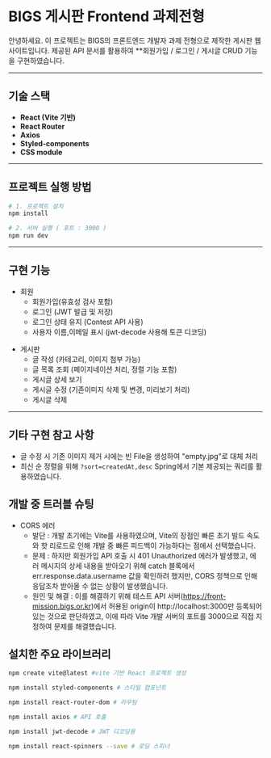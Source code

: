 # BIGS 게시판 Frontend 과제전형

안녕하세요.
이 프로젝트는 BIGS의 프론트엔드 개발자 과제 전형으로 제작한 게시판 웹 사이트입니다.
제공된 API 문서를 활용하여 **회원가입 / 로그인 / 게시글 CRUD 기능을 구현하였습니다.

---

## 기술 스택
- **React (Vite 기반)**
- **React Router**
- **Axios**
- **Styled-components**
- **CSS module**

---

## 프로젝트 실행 방법
```bash
# 1. 프로젝트 설치
npm install

# 2. 서버 실행 ( 포트 : 3000 )
npm run dev
```
------

## 구현 기능
+ 회원
  + 회원가입(유효성 검사 포함)
  + 로그인 (JWT 발급 및 저장)
  + 로그인 상태 유지 (Contest API 사용)
  + 사용자 이름,이메일 표시 (jwt-decode 사용해 토큰 디코딩)

- 게시판
  + 글 작성 (카테고리, 이미지 첨부 가능)
  + 글 목록 조회 (페이지네이션 처리, 정렬 기능 포함)
  + 게시글 상세 보기
  + 게시글 수정 (기존이미지 삭제 및 변경, 미리보기 처리)
  + 게시글 삭제

---

## 기타 구현 참고 사항
- 글 수정 시 기존 이미지 제거 시에는 빈 File을 생성하여 "empty.jpg"로 대체 처리
- 최신 순 정렬을 위해 `?sort=createdAt,desc` Spring에서 기본 제공되는 쿼리를 활용하였습니다.

## 개발 중 트러블 슈팅
+ CORS 에러
  + 발단 : 개발 초기에는 Vite를 사용하였으며,
Vite의 장점인 빠른 초기 빌드 속도와 핫 리로드로 인해 개발 중 빠른 피드백이 가능하다는 점에서 선택했습니다.
  + 문제 : 하지만 회원가입 API 호출 시 401 Unauthorized 에러가 발생했고,
에러 메시지의 상세 내용을 받아오기 위해 catch 블록에서 err.response.data.username 값을 확인하려 했지만,
CORS 정책으로 인해 응답조차 받아올 수 없는 상황이 발생했습니다.
  + 원인 및 해결 : 이를 해결하기 위해 테스트 API 서버(https://front-mission.bigs.or.kr)에서
허용된 origin이 http://localhost:3000만 등록되어 있는 것으로 판단하였고,
이에 따라 Vite 개발 서버의 포트를 3000으로 직접 지정하여 문제를 해결했습니다.






## 설치한 주요 라이브러리

```bash
npm create vite@latest #vite 기반 React 프로젝트 생성

npm install styled-components # 스타일 컴포넌트

npm install react-router-dom # 라우팅

npm install axios # API 호출

npm install jwt-decode # JWT 디코딩용

npm install react-spinners --save # 로딩 스피너
```




